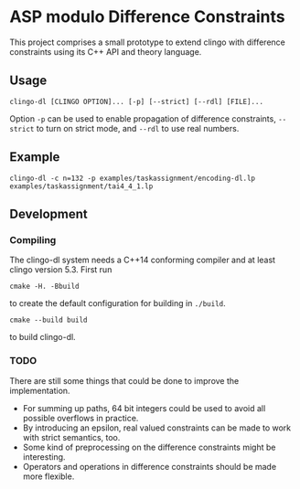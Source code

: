 ASP modulo Difference Constraints
=================================

This project comprises a small prototype to extend clingo with difference constraints
using its C++ API and theory language.

Usage
-----

    clingo-dl [CLINGO OPTION]... [-p] [--strict] [--rdl] [FILE]...

Option `-p` can be used to enable propagation of difference constraints,
`--strict` to turn on strict mode, and `--rdl` to use real numbers.

Example
-------

    clingo-dl -c n=132 -p examples/taskassignment/encoding-dl.lp examples/taskassignment/tai4_4_1.lp

Development
-----------

### Compiling

The clingo-dl system needs a C++14 conforming compiler and at least clingo version 5.3.
First run

    cmake -H. -Bbuild

to create the default configuration for building in `./build`.

    cmake --build build

to build clingo-dl.

### TODO

There are still some things that could be done to improve the implementation.

- For summing up paths, 64 bit integers could be used to avoid all possible
  overflows in practice.
- By introducing an epsilon, real valued constraints can be made to work with
  strict semantics, too.
- Some kind of preprocessing on the difference constraints might be
  interesting.
- Operators and operations in difference constraints should be made more
  flexible.

